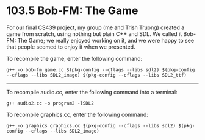 # 103.5 Bob-FM: The Game
For our final CS439 project, my group (me and Trish Truong) created a game from scratch, using nothing but plain C++ and SDL. We called it Bob-FM: The Game; we really enjoyed working on it, and we were happy to see that people seemed to enjoy it when we presented.

To recompile the game, enter the following command:
```
g++ -o bob-fm game.cc $(pkg-config --cflags --libs sdl2) $(pkg-config --cflags --libs SDL2_image) $(pkg-config --cflags --libs SDL2_ttf)
```
-----------
To recompile audio.cc, enter the following command into a terminal:
```
g++ audio2.cc -o program2 -lSDL2
```
To recompile graphics.cc, enter the following command:
```
g++ -o graphics graphics.cc $(pkg-config --cflags --libs sdl2) $(pkg-config --cflags --libs SDL2_image)
```
